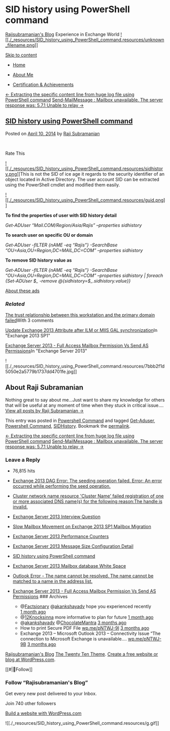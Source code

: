 # SID history using PowerShell command

[Rajisubramanian's Blog](https://rajisubramanian.wordpress.com/)
Experience in Exchange World
[![[./_resources/SID_history_using_PowerShell_command.resources/unknown_filename.png]]](https://rajisubramanian.wordpress.com/)

[Skip to content](https://rajisubramanian.wordpress.com/2014/04/10/sid-history-using-powershell-command/#content)

* [Home](https://rajisubramanian.wordpress.com/)

* [About Me](https://rajisubramanian.wordpress.com/about/)
* [Certification & Achievements](https://rajisubramanian.wordpress.com/certification-acheivements/)

[← Extracting the specific content line from huge log file using PowerShell command](https://rajisubramanian.wordpress.com/2014/04/09/extracting-the-specific-content-line-from-huge-log-file-using-powershell-command/)
[Send-MailMessage : Mailbox unavailable. The server response was: 5.7.1 Unable to relay →](https://rajisubramanian.wordpress.com/2014/04/11/send-mailmessage-mailbox-unavailable-the-server-response-was-5-7-1-unable-to-relay/)

## [SID history using PowerShell command](https://rajisubramanian.wordpress.com/2014/04/10/sid-history-using-powershell-command/)

Posted on [April 10, 2014](https://rajisubramanian.wordpress.com/2014/04/10/sid-history-using-powershell-command/) by [Raji Subramanian](https://rajisubramanian.wordpress.com/author/rajisubramanian/)

 

Rate This

[![[./_resources/SID_history_using_PowerShell_command.resources/sidhistory.png]]](https://rajisubramanian.files.wordpress.com/2014/04/sidhistory.png)This is not the SID of ice age it regards to the security identifier of an object located in Active Directory. The user account SID can be extracted using the PowerShell cmdlet and modified them easily.

[![[./_resources/SID_history_using_PowerShell_command.resources/guid.png]]](https://rajisubramanian.files.wordpress.com/2014/04/guid.png)

**To find the properties of user with SID history detail**

_Get-ADUser “Mail.COM/Region/Asia/Rajis” –properties sidhistory_

**To search user on specific OU or domain**

_Get-ADUser -fILTER {nAME -eq “Rajis”} -SearchBase “OU=Asia,OU=Region,DC=MAIL,DC=COM” –properties sidhistory_

**To remove SID history value as**

_Get-ADUser -fILTER {nAME -eq “Rajis”} -SearchBase “OU=Asia,OU=Region,DC=MAIL,DC=COM” –properties sidhistory | foreach {Set-ADUser $\_ -remove @{sidhistory=$\_.sidhistory.value}}_

[About these ads](http://wordpress.com/about-these-ads/)

### _Related_

[The trust relationship between this workstation and the primary domain failed](https://rajisubramanian.wordpress.com/2013/12/27/the-trust-relationship-between-this-workstation-and-the-primary-domain-failed/)With 3 comments

[Update Exchange 2013 Attribute after ILM or MIIS GAL synchronization](https://rajisubramanian.wordpress.com/2014/05/14/update-exchange-2013-attribute-after-ilm-or-miis-gal-synchronization/)In "Exchange 2013 SP1"

[Exchange Server 2013 - Full Access Mailbox Permission Vs Send AS Permissions](https://rajisubramanian.wordpress.com/2014/03/27/exchange-server-2013-full-access-mailbox-permission-vs-send-as-permissions/)In "Exchange Server 2013"

![[./_resources/SID_history_using_PowerShell_command.resources/7bbb2f1d5050e2a5779b1737dd4701fe.jpg]]

## About Raji Subramanian

Nothing great to say about me...Just want to share my knowledge for others that will be useful at any moment of time when they stuck in critical issue....
[View all posts by Raji Subramanian →](https://rajisubramanian.wordpress.com/author/rajisubramanian/)

This entry was posted in [Powershell Command](https://rajisubramanian.wordpress.com/category/powershell-command/) and tagged [Get-Aduser](https://rajisubramanian.wordpress.com/tag/get-aduser/), [Powershell Command](https://rajisubramanian.wordpress.com/tag/powershell-command/), [SIDHistory](https://rajisubramanian.wordpress.com/tag/sidhistory/). Bookmark the [permalink](https://rajisubramanian.wordpress.com/2014/04/10/sid-history-using-powershell-command/).

[← Extracting the specific content line from huge log file using PowerShell command](https://rajisubramanian.wordpress.com/2014/04/09/extracting-the-specific-content-line-from-huge-log-file-using-powershell-command/)
[Send-MailMessage : Mailbox unavailable. The server response was: 5.7.1 Unable to relay →](https://rajisubramanian.wordpress.com/2014/04/11/send-mailmessage-mailbox-unavailable-the-server-response-was-5-7-1-unable-to-relay/)

### Leave a Reply

* 76,815 hits

* [Exchange 2013 DAG Error: The seeding operation failed. Error: An error occurred while performing the seed operation.](https://rajisubramanian.wordpress.com/2014/02/21/exchange-2013-dag-error-the-seeding-operation-failed-error-an-error-occurred-while-performing-the-seed-operation/)

* [Cluster network name resource 'Cluster Name' failed registration of one or more associated DNS name(s) for the following reason:The handle is invalid.](https://rajisubramanian.wordpress.com/2014/01/22/cluster-network-name-resource-cluster-name-failed-registration-of-one-or-more-associated-dns-names-for-the-following-reasonthe-handle-is-invalid/)
* [Exchange Server 2013 Interview Question](https://rajisubramanian.wordpress.com/2014/03/15/exchange-server-2013-interview-question/)
* [Slow Mailbox Movement on Exchange 2013 SP1 Mailbox Migration](https://rajisubramanian.wordpress.com/2014/05/30/slow-mailbox-movement-on-exchange-2013-sp1-mailbox-migration/)
* [Exchange Server 2013 Performance Counters](https://rajisubramanian.wordpress.com/2014/07/17/exchange-server-2013-performance-counters/)
* [Exchange Server 2013 Message Size Configuration Detail](https://rajisubramanian.wordpress.com/2014/01/26/exchange-server-2013-message-size-configuration-detail/)
* [SID history using PowerShell command](https://rajisubramanian.wordpress.com/2014/04/10/sid-history-using-powershell-command/)
* [Exchange Server 2013 Mailbox database White Space](https://rajisubramanian.wordpress.com/2013/12/28/exchange-server-2013-mailbox-database-white-space/)
* [Outlook Error - The name cannot be resolved. The name cannot be matched to a name in the address list.](https://rajisubramanian.wordpress.com/2014/01/05/outlook-error-the-name-cannot-be-resolved-the-name-cannot-be-matched-to-a-name-in-the-address-list/)
* [Exchange Server 2013 - Full Access Mailbox Permission Vs Send AS Permissions](https://rajisubramanian.wordpress.com/2014/03/27/exchange-server-2013-full-access-mailbox-permission-vs-send-as-permissions/)
		### Archives
	
	* @[Factsionary](http://twitter.com/Factsionary) @[akankshayadv](http://twitter.com/akankshayadv) hope you experienced recently [1 month ago](http://twitter.com/RajiSubramanian/statuses/546225573001826307)
	* @[12Knocksinna](http://twitter.com/12Knocksinna) more informative to plan for future [1 month ago](http://twitter.com/RajiSubramanian/statuses/543606690491289600)
	* @[akankshayadv](http://twitter.com/akankshayadv) @[ChocolateMantra](http://twitter.com/ChocolateMantra) [3 months ago](http://twitter.com/RajiSubramanian/statuses/531328018896023552)
	* How to print Secure PDF File [wp.me/pNTWJ-9I](http://wp.me/pNTWJ-9I) [3 months ago](http://twitter.com/RajiSubramanian/statuses/526283522500075520)
	* Exchange 2013 – Microsoft Outlook 2013 – Connectivity Issue “The connection to Microsoft Exchange is unavailable.… [wp.me/pNTWJ-9B](http://wp.me/pNTWJ-9B) [3 months ago](http://twitter.com/RajiSubramanian/statuses/523427979297177600)

[Rajisubramanian's Blog](https://rajisubramanian.wordpress.com/)
[The Twenty Ten Theme](https://wordpress.com/themes/twentyten/). [Create a free website or blog at WordPress.com](https://wordpress.com/?ref=footer_website).

[[#|Follow]]

### Follow “Rajisubramanian's Blog”

Get every new post delivered to your Inbox.

Join 740 other followers

[Build a website with WordPress.com](https://wordpress.com/?ref=lof)

![[./_resources/SID_history_using_PowerShell_command.resources/g.gif]]
